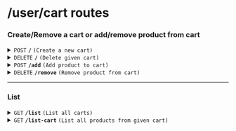 # /user/cart routes

### Create/Remove a cart or add/remove product from cart

<details>
<summary><code>POST</code> <code><b>/</b></code> <code>(Create a new cart)</code></summary>

Add a new cart for given user.

##### Headers

> | key           | value          | description   |
> | ------------- | -------------- | ------------- |
> | Authorization | `Bearer token` | The jwt token |

##### Body (application/json or application/x-www-form-urlencoded)

> |    key    | required | data type |  description |
> | --------- | -------- | --------- | ------------ |
> | `...`     |   `...`  |  `...`    |  ` ...`      |

##### Responses

> | http code | content-type       | response        |
> | --------- | ------------------ | --------------- |
> | `200`     | `application/json` | `...`           |
> | `400` ... | `text/plain`       | `error message` |

</details>

<details>
<summary><code>DELETE</code> <code><b>/</b></code> <code>(Delete given cart)</code></summary>

Add a new cart for given user.

##### Headers

> | key           | value          | description   |
> | ------------- | -------------- | ------------- |
> | Authorization | `Bearer token` | The jwt token |

##### Body (application/json or application/x-www-form-urlencoded)

> | key | required | data type | description |
> | --- | -------- | --------- | ----------- |
> | ... | ...      | ...       | ...         |

##### Responses

> | http code | content-type       | response        |
> | --------- | ------------------ | --------------- |
> | `200`     | `application/json` | `...`           |
> | `400` ... | `text/plain`       | `error message` |

</details>

<details>
<summary><code>POST</code> <code><b>/add</b></code> <code>(Add product to cart)</code></summary>

Add a new product for given cart. (Check if the cart belongs to the user)

##### Headers

> | key           | value          | description   |
> | ------------- | -------------- | ------------- |
> | Authorization | `Bearer token` | The jwt token |

##### Body (application/json or application/x-www-form-urlencoded)

> | key        | required | data type |      description       |
> | ---------- | -------- | --------- | ---------------------- |
> | cart_id    | true     | string    | id of the cart         |
> | product_id | true     | string    | id of the product      |
> | color | true     | string    | color of the product   |
> | size | true     | string    | size of the product    |
> | count | true     | string    | count of the product   |

##### Responses

> | http code | content-type       | response        |
> | --------- | ------------------ | --------------- |
> | `200`     | `application/json` | `...`           |
> | `400` ... | `text/plain`       | `error message` |

</details>

<details>
<summary><code>DELETE</code> <code><b>/remove</b></code> <code>(Remove product from cart)</code></summary>

Remove a product from given cart. (Check if the cart belongs to the user)

##### Headers

> | key           | value          | description   |
> | ------------- | -------------- | ------------- |
> | Authorization | `Bearer token` | The jwt token |

##### Body (application/json or application/x-www-form-urlencoded)

> | key        | required | data type |      description       |
> | ---------- | -------- | --------- | ---------------------- |
> | cart_id    | true     | string    | id of the cart         |
> | product_id | true     | string    | id of the product      |
> | color | true     | string    | color of the product   |
> | size | true     | string    | size of the product    |
> | count | true     | string    | count of the product   |

##### Responses

> | http code | content-type       | response        |
> | --------- | ------------------ | --------------- |
> | `200`     | `application/json` | `...`           |
> | `400` ... | `text/plain`       | `error message` |

</details>

---

### List

<details>
<summary><code>GET</code> <code><b>/list</b></code> <code>(List all carts)</code></summary>

##### Headers

> | key           | value          | description   |
> | ------------- | -------------- | ------------- |
> | Authorization | `Bearer token` | The jwt token |

##### Query Parameters

> | key | required | data type | description |
> | --- | -------- | --------- | ----------- |
> | ... | ...      | ...       | ...         |

##### Responses

> | http code | content-type       | response        |
> | --------- | ------------------ | --------------- |
> | `200`     | `application/json` | `...`           |
> | `400` ... | `text/plain`       | `error message` |

</details>

<details>
<summary><code>GET</code> <code><b>/list-cart</b></code> <code>(List all products from given cart)</code></summary>

##### Headers

> | key           | value          | description   |
> | ------------- | -------------- | ------------- |
> | Authorization | `Bearer token` | The jwt token |

##### Query Parameters

> | key | required | data type | description |
> | --- | -------- | --------- | ----------- |
> | cart_id    | true     | string    | id of the cart         |

##### Responses

> | http code | content-type       | response        |
> | --------- | ------------------ | --------------- |
> | `200`     | `application/json` | `...`           |
> | `400` ... | `text/plain`       | `error message` |

</details>
